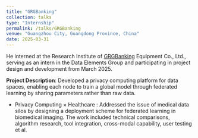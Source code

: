 ```yaml
---
title: "GRGBanking"
collection: talks
type: "Internship"
permalink: /talks/GRGBanking
venue: "Guangzhou City, Guangdong Province, China"
date: 2025-03-31
---
```


He interned at the Research Institute of [GRGBanking](https://global.grgbanking.com/en/) Equipment Co., Ltd., serving as an intern in the Data Elements Group and participating in project design and development from March 2025.


**Project Description**: Developed a privacy computing platform for data spaces, enabling each node to train a global model through federated learning by sharing parameters rather than raw data.  

- Privacy Computing × Healthcare : Addressed the issue of medical data silos by designing a deployment scheme for federated learning in biomedical imaging. The work included technical comparisons, algorithm research, tool integration, cross-modal capability, user testing et al. 


